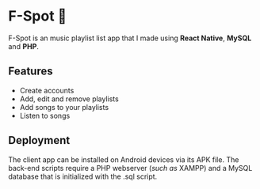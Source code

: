 # F-Spot 🎼

F-Spot is an music playlist list app that I made using **React Native**, **MySQL** and **PHP**.


## Features

- Create accounts
- Add, edit and remove playlists
- Add songs to your playlists
- Listen to songs

## Deployment
The client app can be installed on Android devices via its APK file. The back-end scripts require a PHP webserver (*such as* XAMPP) and a MySQL database that is initialized with the .sql script.
